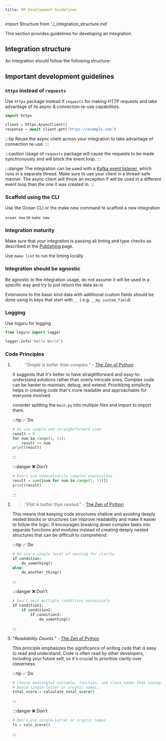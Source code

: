 ```yaml
---
title: 🗺 Development Guidelines
---
```


import Structure from './_integration_structure.md'

This section provides guidelines for developing an integration.

## Integration structure

An integration should follow the following structure:

<Structure />

## Important development guidelines

### `httpx` instead of `requests`

Use `httpx` package instead if `requests` for making HTTP requests and take advantage of its async & connection re-use
capabilities.

```python
import httpx

client = httpx.AsyncClient()
response = await client.get('https://example.com')
```

:::tip
Reuse the async client across your integration to take advantage of connection re-use.
:::

:::caution
Usage of `requests` package will cause the requests to be made synchronously and will block the event loop.
:::

:::danger
The integration can be used with a [Kafka event listener](../framework/features/event-listener.md#kafka), which runs
in a separate thread. Make sure to use your client
in a thread-safe manner. The async client will throw an exception if will be used in a different event loop than the
one it was created in.
:::

### Scaffold using the CLI

Use the Ocean CLI or the make new command to scaffold a new integration

`ocean new` or `make new`

### Integration maturity

Make sure that your integration is passing all linting and type checks as described in
the [Publishing](../develop-an-integration/publish-an-integration.md#prerequisites) page.

Use `make lint` to run the linting locally

### Integration should be agnostic

Be agnostic to the integration usage, do not assume it will be used in a specific way and try to just return the data
as-is

Extensions to the basic kind data with additional custom fields should be done using in keys that start with `__` (
e.g. `__my_custom_field`)

### Logging

Use loguru for logging

```python
from loguru import logger

logger.info('Hello World')
```

### Code Principles

1. > "_Simple is better than complex._" - [The Zen of Python](https://peps.python.org/pep-0020/#the-zen-of-python)

   It suggests that it's better to have straightforward and easy-to-understand solutions rather than overly intricate
   ones. Complex code can be harder to maintain, debug, and extend. Prioritizing simplicity helps in creating code
   that's more readable and approachable for everyone involved.

   consider splitting the `main.py` into multiple files and import to import them.

   :::tip ✅ Do

    ```python
    # Do use simple and straightforward code
    result = 0
    for num in range(1, 11):
        result += num
    print(result)
    ```

   :::

   :::danger ❌ Don't

    ```python
    # Don't use unnecessarily complex expressions
    result = sum([num for num in range(1, 11)])
    print(result)
    ```

   :::

2. > "_Flat is better than nested._" - [The Zen of Python](https://peps.python.org/pep-0020/#the-zen-of-python)

   This means that keeping code structures shallow and avoiding deeply nested blocks or structures can improve
   readability and make it easier to follow the logic. It encourages breaking down complex tasks into separate functions
   and modules instead of creating deeply nested structures that can be difficult to comprehend.

   :::tip ✅ Do

    ```python
    # Do use a single level of nesting for clarity
    if condition:
        do_something()
    else:
        do_another_thing()
    ```

   :::

   :::danger ❌ Don't

    ```python
    # Don't nest multiple conditions excessively
    if condition1:
        if condition2:
            if condition3:
                do_something()
    ```

   :::

3. "_Readability Counts._"  - [The Zen of Python](https://peps.python.org/pep-0020/#the-zen-of-python)

   This principle emphasizes the significance of writing code that is easy to read and understand. Code is often read by
   other developers, including your future self, so it's crucial to prioritize clarity over cleverness.

   :::tip ✅ Do

    ```python
    # Choose meaningful variable, function, and class names that convey their purpose or functionality.
    # Avoid single-letter or cryptic names.
    total_score = calculate_total_score()
    ```

   :::

   :::danger ❌ Don't

    ```python
    # Don't use single-letter or cryptic names
    ts = calc_score()
    ```

   :::